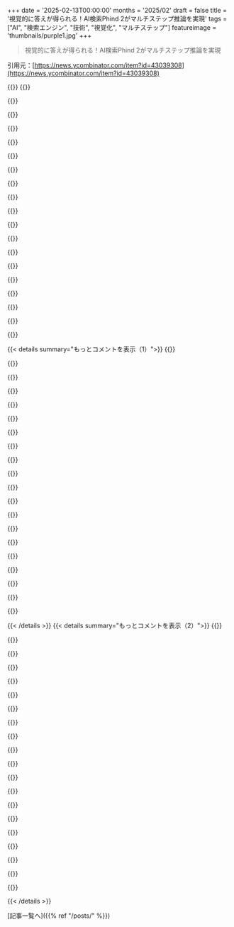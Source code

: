 +++
date = '2025-02-13T00:00:00'
months = '2025/02'
draft = false
title = '視覚的に答えが得られる！AI検索Phind 2がマルチステップ推論を実現'
tags = ["AI", "検索エンジン", "技術", "視覚化", "マルチステップ"]
featureimage = 'thumbnails/purple1.jpg'
+++

> 視覚的に答えが得られる！AI検索Phind 2がマルチステップ推論を実現

引用元：[https://news.ycombinator.com/item?id=43039308](https://news.ycombinator.com/item?id=43039308)

{{<matomeQuote body="ここ半年でPhindを再構築しました。理想的な回答を目指し、新しいUIとモデルを作りました。新しい70Bは1年前のものと全く違います。Phindはテキストを超えて、画像や図、カードなどで視覚的に回答を提供します。また、必要に応じて情報を自動的に探し出し、回答を補完します。計算を行い、その結果をJupyterノートブックで確認することもできます。このブログでは、新しいフロントエンドとモデルの技術的な詳細を紹介しています。皆さんのフィードバックに感謝しています！" userName="omdv" createdAt="2025-02-14T19:33:39" color="">}}
{{<matomeQuote body="特定の質問に対する回答がまだ改善されてない。具体的には、「来週の主要な経済と収益イベントがSPXの価格変動にどう影響するか？」って質問したら、日付が完全に間違ってたんだ。全体としては形が整ってるけど、信頼性に欠ける。" userName="omdv" createdAt="2025-02-14T19:33:39" color="">}}

{{<matomeQuote body="もっとフィードバックが欲しいなら、ソフトウェアエンジニアやってるから、外で話そうよ。" userName="tenpoundhammer" createdAt="2025-02-14T19:42:30" color="">}}

{{<matomeQuote body="それはいいね！メールしてもらえる？(自分の名前)＠phind.comで。" userName="rushingcreek" createdAt="2025-02-14T20:08:25" color="">}}

{{<matomeQuote body="これ、https://decodeinvesting.com/chatとの比較はどうなの？" userName="clark-kent" createdAt="2025-02-14T03:29:46" color="">}}

{{<matomeQuote body="これ、やっぱり有料なの？" userName="sizzle" createdAt="2025-02-14T11:48:26" color="">}}

{{<matomeQuote body="無料トライアルと有料版があるよ。" userName="clark-kent" createdAt="2025-02-14T21:17:33" color="">}}

{{<matomeQuote body="すごいね！OpenAIのDeep Researchと比べてどうだったの？試した？" userName="fiiico" createdAt="2025-02-14T18:43:18" color="">}}

{{<matomeQuote body="Deep Researchを試すために$200を払う気にはなれなかったけど、比較して欲しい人がいたら寄付は受け付けるよ。" userName="tenpoundhammer" createdAt="2025-02-14T19:31:50" color="">}}

{{<matomeQuote body="まあまあだね。" userName="fiiico" createdAt="2025-02-14T20:21:03" color="">}}

{{<matomeQuote body="それを聞いて嬉しいよ。LLMは信頼して確認できる時はいいけど、特に金融では信頼や確認が難しいとやばいことになるよね。" userName="jgalt212" createdAt="2025-02-14T13:34:44" color="">}}

{{<matomeQuote body="LLMが効率的市場仮説の説明以外のことをしたなら、失敗だね。" userName="Eliezer" createdAt="2025-02-14T16:43:45" color="">}}

{{<matomeQuote body="LLMが熱力学の第二法則を説明しようとする以外のことをしたなら、失敗だよ。" userName="vo2maxer" createdAt="2025-02-14T19:54:13" color="">}}

{{<matomeQuote body="でも電子は負の電荷を持っているし、減速中の車は負の速度だよ。それはラベルだけど、物理的なものの反対の値のラベルなんだよ。物理世界ではいろんな特性の値が変わることがある。" userName="goatlover" createdAt="2025-02-13T20:29:20" color="">}}

{{<matomeQuote body="機械とこのことで神経質になるのはちょっと変だと思う。複素数って言うべきだったんじゃないかな。" userName="cess11" createdAt="2025-02-13T21:08:25" color="">}}

{{<matomeQuote body="いや、これは認知と洞察を示してるよ。細かいことを気にする話なんだから。俺はそう思うね。" userName="pyinstallwoes" createdAt="2025-02-14T10:19:05" color="">}}

{{<matomeQuote body="全くそうじゃない。子供たちが模倣の練習をして、無駄に言い争いしてるみたいだ。" userName="cess11" createdAt="2025-02-14T12:12:26" color="">}}

{{<matomeQuote body="他の人がコンピュータに質問してることで、過剰にこだわるのは無駄だよ。ちょっと距離を置こうよ。" userName="madjack6603" createdAt="2025-02-14T13:14:03" color="">}}

{{<matomeQuote body="減速中の車は負の加速度だろ、負の速度じゃなくて。" userName="nurettin" createdAt="2025-02-13T20:35:45" color="">}}

{{<matomeQuote body="＞Ａ decelerating car has negative velocity.おいおい、君の言いたいことじゃないだろうけど、減速する車の速度はマイナス加速度だし、逆方向に行くまで初速の方向にそのまま動くんだよ。初期の枠組みで正と決めれば正の速度だし、逆から決めるならマイナスだってこと。" userName="keerthiko" createdAt="2025-02-14T19:22:43" color="">}}

{{< details summary="もっとコメントを表示（1）">}}
{{<matomeQuote body="スピーカーが内外に動くことは、ポジションが相対的なもので、イマジナリーなものとは関係ない。サイン波の+1、0、-1みたいに。-1は+1の逆の表現に過ぎない、電子もそうだ。" userName="pyinstallwoes" createdAt="2025-02-14T10:18:16" color="">}}

{{<matomeQuote body="いろんな数学や物理の誤解で生まれたカテゴリエラーだね。" userName="refulgentis" createdAt="2025-02-14T07:47:54" color="">}}

{{<matomeQuote body="一つの理論なんて言ってないし、モデルが間違ってるとも言ってない。ベクトル量のことや、1次元での”−”がどう広がるかを説明しただけだよ。" userName="refulgentis" createdAt="2025-02-16T00:30:35" color="">}}

{{<matomeQuote body="もしそんなに文字通り言うなら、シンプルに行こう。君の言う『非物理的』な主張は間違ってる。多くの物理モデルで負の値は普通に使われてるから。" userName="d0mine" createdAt="2025-02-18T17:10:36" color="">}}

{{<matomeQuote body="ニュートンの第三法則？高校生向けの簡単な言葉遣いだな。了解。" userName="toxik" createdAt="2025-02-14T18:44:33" color="">}}

{{<matomeQuote body="ベクトルはマイナスにもできるよ。" userName="toxik" createdAt="2025-02-16T08:35:49" color="">}}

{{<matomeQuote body="−1の羊を持っているってことは、借金ってことだ。" userName="d0mine" createdAt="2025-02-15T23:35:48" color="">}}

{{<matomeQuote body="確かに。今試したけど、商品の検索ではまだPerplexityのほうがいい感じだった。こういう競争はいいことだね。" userName="CSMastermind" createdAt="2025-02-13T21:21:27" color="">}}

{{<matomeQuote body="製品のUIが近く登場するよ！" userName="rushingcreek" createdAt="2025-02-13T21:23:26" color="">}}

{{<matomeQuote body="ほんとクールだね、視覚で学ぶ人は喜ぶと思う。それにr/FUIとも関連してるし。" userName="iszomer" createdAt="2025-02-15T00:30:17" color="">}}

{{<matomeQuote body="Phindを使ってるけど、新機能が多すぎてウザい。流れ図は全然役に立たないし、むしろ混乱させるだけ。コードエディターはコードすら見れなくなるし、月額サービスに誘導してる気がする。もっとシンプルに答えがほしい。" userName="ruffered" createdAt="2025-02-13T19:18:00" color="">}}

{{<matomeQuote body="フィードバックありがと。答えの設定をhttps://www.phind.com/settings/profileで変更してみた？プレーンテキストのみの回答ができるよ。" userName="rushingcreek" createdAt="2025-02-13T19:19:57" color="">}}

{{<matomeQuote body="それにはアカウント作らなきゃいけないし、そのためにメールも必要だから、やる気はないよ。" userName="ruffered" createdAt="2025-02-13T19:25:57" color="">}}

{{<matomeQuote body="製品に機能があるのに、それを使わずに考えを読めって？" userName="do_not_redeem" createdAt="2025-02-13T19:47:32" color="">}}

{{<matomeQuote body="自分はこのツールに期待してるわけじゃないし、CEOがフィードバックを求めてるから意見を言っただけさ。アカウントがないと使えないのが現実で、正直それが唯一の使い方だと思ってる。" userName="rufferedd" createdAt="2025-02-13T20:07:43" color="">}}

{{<matomeQuote body="お金払ってないけど、どんなオファーがあれば考えちゃうかな？" userName="econ" createdAt="2025-02-13T20:16:18" color="">}}

{{<matomeQuote body="無料利用が悪くないスタンスだと思うし、競合に対抗しながらも使いやすさを感じる。ただ、ユーザーを有料プランに誘導するための機能隠しは勿体ないと思う。" userName="rufferedd" createdAt="2025-02-13T21:44:18" color="">}}

{{<matomeQuote body="アカウント作成しないなら、なんでメールの話をするんだ？俺は、プロジェクトのいくつかでアカウント作成を諦めて、ユーザーの設定をローカルストレージに保存してる。本当に厄介な機能で、データを消すのが難しいけど、タバコも吸いたいし両方は無理だよね。" userName="econ" createdAt="2025-02-13T20:12:43" color="">}}

{{<matomeQuote body="ごめん、君の返事を理解するのが難しいんだ。俺はllmサービスを使うためにアカウントを作る気はないし、メールアドレスを渡すのも二重に興味がない。これは別の問題なんだ。例えば、HNではメールなしでアカウントを作れるよ。" userName="rufferedd" createdAt="2025-02-13T20:18:55" color="">}}

{{<matomeQuote body="他にどんなサービスがこの取引にくっつけられるか考えてたんだけど、ホスティングアカウントを追加してサブドメインを持たせば、会話や他のAIの創作物を共有したり、他のものをアップロードして将来参照できるようにするのが、ちょっと良さそうだよね。" userName="econ" createdAt="2025-02-17T11:41:46" color="">}}


{{< /details >}}
{{< details summary="もっとコメントを表示（2）">}}
{{<matomeQuote body="ブラウザのアドレスバー検索を設定できるよ。”https://www.phind.com/search/?q=%s” とかね。プレーンテキストだけで答えてね。" userName="evrenesat" createdAt="2025-02-14T09:55:20" color="">}}

{{<matomeQuote body="それにカスタム検索エンジンを設定する必要はないよ、キーワードブックマークを使えばオッケー。" userName="omega___" createdAt="2025-02-14T11:36:35" color="">}}

{{<matomeQuote body=">もしかしたら、機能は何が欲しいかわからない人のためかもしれないけど、俺はただリンク付きで答えをできるだけ簡潔に欲しいだけなんだ。" userName="cholantesh" createdAt="2025-02-13T19:58:01" color="">}}

{{<matomeQuote body="それを自分のコメントに書いているって言ったじゃん。こんなに苦労して、頼んだものの要点だけを伝えちゃいけないのって、悲しい状況だよね。特に、そのツールがコストかかるのに。" userName="rufferedd" createdAt="2025-02-13T20:12:50" color="">}}

{{<matomeQuote body="運営コストが高いなら、設定を持続させるのもコストがかかるから、何らかのゲートキーピングがあっても良いかもね。この件については俺もあまり気にしてないけど。" userName="cholantesh" createdAt="2025-02-14T02:14:34" color="">}}

{{<matomeQuote body="君が混乱しているか、俺がそうなのかも？‘高い’のは、本当に必要のない冗長な文章やフロー図をもらうことで、コストがかかるってことでしょ？トークンがかかるんだから、もっと無駄にして、どうしてこの余計なコストの意味があるの？" userName="rufffered" createdAt="2025-02-14T05:20:35" color="">}}

{{<matomeQuote body="ありがとう！今年中にAPIをサポートする予定だよ。VS Codeの拡張はもうやめるけど、検索に集中するつもり。" userName="rushingcreek" createdAt="2025-02-13T19:51:23" color="">}}

{{<matomeQuote body="未来を感じる内容で、進化の方向性が見えるね。ただ、モデルの変更がどれだけ重要なのか気になった。フロントエンドのAPIを使ってこれらの機能を実装できるか考えたら、シンプルなアプローチだと何が減っちゃうんだろう？" userName="WhitneyLand" createdAt="2025-02-13T20:00:10" color="">}}

{{<matomeQuote body="すごく面白いブログ記事だね。他にポストトレーニング用のデータセット作成についてのリソースとかある？" userName="anon373839" createdAt="2025-02-14T06:35:56" color="">}}

{{<matomeQuote body="LLMの図のレイアウト能力をどうやって改善したのか、詳しい解説が聞きたいな。" userName="Xmd5a" createdAt="2025-02-13T22:06:07" color="">}}

{{<matomeQuote body="LLM批評システムを使って、高品質なデータセットを生成したよ。詳しくはさっきのブログポスト見て。" userName="rushingcreek" createdAt="2025-02-13T22:08:37" color="">}}

{{<matomeQuote body="このページを要約して、いくつかの画像を含めてくれたよ。" userName="pdq" createdAt="2025-02-13T19:18:06" color="">}}

{{<matomeQuote body="多分フォトシンセシスの動画例に出てたけど、確かにMermaidみたいなのを使って図を表現してるっぽいね。" userName="asadm" createdAt="2025-02-13T19:08:29" color="">}}

{{<matomeQuote body="最近のLLMはめちゃくちゃ優しい調整がされてて、ほとんどの発言に対して“あなたは絶対正しい！”って返ってくるんだよね。でも実際、自分が90％の確率で正しいわけじゃないし、どうやって信頼すればいいの？もっと厳しい返しをするモデルが欲しいな。“いや、バカ。それがなぜ間違ってるか教えてやるよ。”って感じでね。" userName="brap" createdAt="2025-02-13T21:14:34" color="">}}

{{<matomeQuote body="ありがとう！" userName="rushingcreek" createdAt="2025-02-13T19:56:36" color="">}}

{{<matomeQuote body="Phindは好きで数ヶ月サブスクしてた。検索やコーディングに使ってたけど、正直ChatGPTの検索はクソだと思う。質の低い情報ばかり取り入れるし、Phindは質の高い結果を引き出してくれた。ただ最近、Phindの情報をあまり見ないから元気なのか心配になってきた。もう一度サブスクするけど、もっと目立ってほしいな。" userName="SubiculumCode" createdAt="2025-02-13T20:09:16" color="">}}

{{<matomeQuote body="ありがとう！実は全ての製品を再構築してて、今は戻ってきたから、しっかりと前に出ていくつもりだよ。" userName="rushingcreek" createdAt="2025-02-13T20:11:22" color="">}}

{{<matomeQuote body="素晴らしい。またサブスクしました！昨日OpenAIのサブスクリプションが切れたばかりだから、運が良かった！" userName="SubiculumCode" createdAt="2025-02-13T20:17:15" color="">}}

{{<matomeQuote body="先週サブスクリプションをキャンセルしたばかり。使う機会が少なくなって、たまに必要な時DeepSeekで十分だったから。" userName="xtracto" createdAt="2025-02-13T21:19:03" color="">}}

{{<matomeQuote body="ありがとう！" userName="rushingcreek" createdAt="2025-02-13T19:31:20" color="">}}


{{< /details >}}


[記事一覧へ]({{% ref "/posts/" %}})
